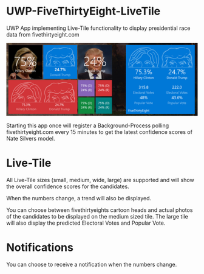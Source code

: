 # UWP-FiveThirtyEight-LiveTile
UWP App implementing Live-Tile functionality to display presidential race data from fivethirtyeight.com

![FiveThirtyEight Tile](previewlarge.png)

Starting this app once will register a Background-Process polling fivethirtyeight.com every 15 minutes to get the latest confidence scores of Nate Silvers model.

# Live-Tile

All Live-Tile sizes (small, medium, wide, large) are supported and will show the overall confidence scores for the candidates.

When the numbers change, a trend will also be displayed.

You can choose between fivethirtyeights cartoon heads and actual photos of the candidates to be displayed on the medium sized tile.
The large tile will also display the predicted Electoral Votes and Popular Vote.

# Notifications

You can choose to receive a notification when the numbers change.
